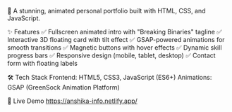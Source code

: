 🚀 A stunning, animated personal portfolio built with HTML, CSS, and JavaScript.

✨ Features
✅ Fullscreen animated intro with "Breaking Binaries" tagline
✅ Interactive 3D floating card with tilt effect
✅ GSAP-powered animations for smooth transitions
✅ Magnetic buttons with hover effects
✅ Dynamic skill progress bars
✅ Responsive design (mobile, tablet, desktop)
✅ Contact form with floating labels

🛠 Tech Stack
Frontend: HTML5, CSS3, JavaScript (ES6+)
Animations: GSAP (GreenSock Animation Platform)

🔗 Live Demo
https://anshika-info.netlify.app/

